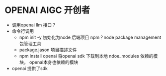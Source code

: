 # OPENAI AIGC 开创者

- 调用openai llm 接口？
- 命令行调用
    - npm init -y 初始化为node 后端项目
        npm？node package management 包管理工具
    - package.jason 项目描述文件
    - npm install openai
        将openai sdk 下载到本地 ndoe_modules 
        依赖的模块， openai本身也依赖的模块 
- openai 提供了sdk